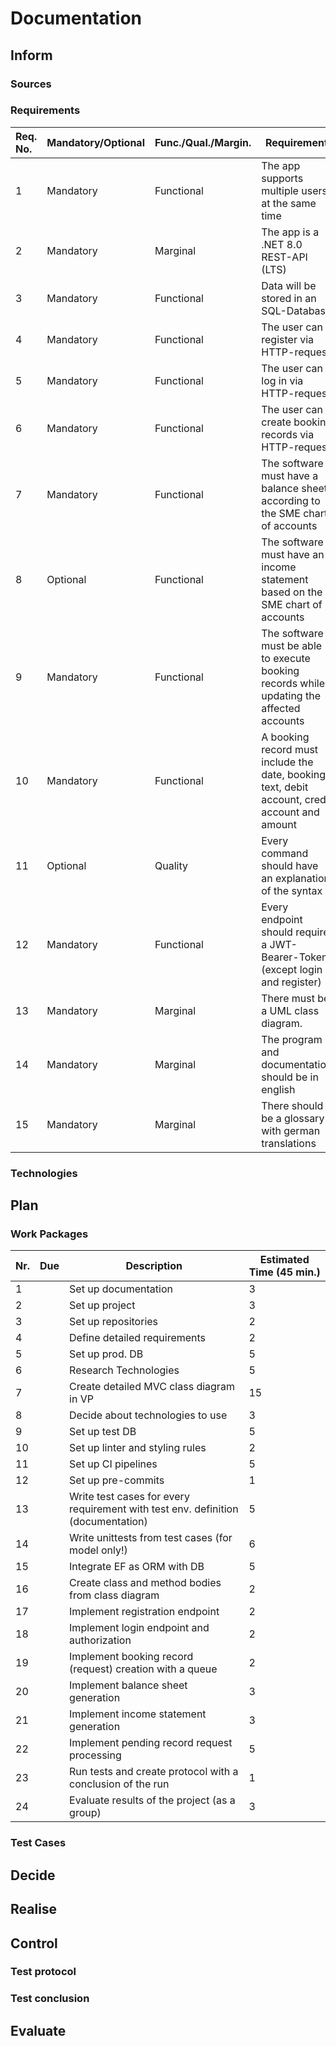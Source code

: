 # Documentation

## Inform

### Sources

### Requirements


| **Req. No.** | **Mandatory/Optional** | **Func./Qual./Margin.** | **Requirement**                                                                                |
| :----------- | ---------------------- | :---------------------- | ---------------------------------------------------------------------------------------------- |
| 1            | Mandatory              | Functional              | The app supports multiple users at the same time                                               |
| 2            | Mandatory              | Marginal                | The app is a .NET 8.0 REST-API (LTS)                                                           |
| 3            | Mandatory              | Functional              | Data will be stored in an SQL-Database                                                         |
| 4            | Mandatory              | Functional              | The user can register via HTTP-request                                                         |
| 5            | Mandatory              | Functional              | The user can log in via HTTP-request                                                           |
| 6            | Mandatory              | Functional              | The user can create booking records via HTTP-request                                           |
| 7            | Mandatory              | Functional              | The software must have a balance sheet according to the SME chart of accounts                  |
| 8            | Optional               | Functional              | The software must have an income statement based on the SME chart of accounts                  |
| 9            | Mandatory              | Functional              | The software must be able to execute booking records while updating the affected accounts      |
| 10           | Mandatory              | Functional              | A booking record must include the date, booking text, debit account, credit account and amount |
| 11           | Optional               | Quality                 | Every command should have an explanation of the syntax                                         |
| 12           | Mandatory              | Functional              | Every endpoint should require a JWT-Bearer-Token (except login and register)                   |
| 13           | Mandatory              | Marginal                | There must be a UML class diagram.                                                             |
| 14           | Mandatory              | Marginal                | The program and documentation should be in english                                             |
| 15           | Mandatory              | Marginal                | There should be a glossary with german translations                                            |

### Technologies

## Plan

### Work Packages


| Nr. | Due | Description                                                                      | Estimated Time (45 min.) |
| --- | --- | -------------------------------------------------------------------------------- | ------------------------ |
| 1   |     | Set up documentation                                                             | 3                        |
| 2   |     | Set up project                                                                   | 3                        |
| 3   |     | Set up repositories                                                              | 2                        |
| 4   |     | Define detailed requirements                                                     | 2                        |
| 5   |     | Set up prod. DB                                                                  | 5                        |
| 6   |     | Research Technologies                                                            | 5                        |
| 7   |     | Create detailed MVC class diagram in VP                                          | 15                       |
| 8   |     | Decide about technologies to use                                                 | 3                        |
| 9   |     | Set up test DB                                                                   | 5                        |
| 10  |     | Set up linter and styling rules                                                  | 2                        |
| 11  |     | Set up CI pipelines                                                              | 5                        |
| 12  |     | Set up pre-commits                                                               | 1                        |
| 13  |     | Write test cases for every requirement with test env. definition (documentation) | 5                        |
| 14  |     | Write unittests from test cases (for model only!)                                | 6                        |
| 15  |     | Integrate EF as ORM with DB                                                      | 5                        |
| 16  |     | Create class and method bodies from class diagram                                | 2                        |
| 17  |     | Implement registration endpoint                                                  | 2                        |
| 18  |     | Implement login endpoint and authorization                                       | 2                        |
| 19  |     | Implement booking record (request) creation with a queue                         | 2                        |
| 20  |     | Implement balance sheet generation                                               | 3                        |
| 21  |     | Implement income statement generation                                            | 3                        |
| 22  |     | Implement pending record request processing                                      | 5                        |
| 23  |     | Run tests and create protocol with a conclusion of the run                       | 1                        |
| 24  |     | Evaluate results of the project (as a group)                                     | 3                        |

### Test Cases

## Decide

## Realise

## Control

### Test protocol

### Test conclusion

## Evaluate
